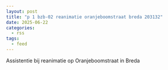 ```yaml
---
layout: post
title: "p 1 bzb-02 reanimatie oranjeboomstraat breda 203132"
date: 2025-06-22
categories: 
  - rss
tags: 
  - feed
---
```


Assistentie bij reanimatie op Oranjeboomstraat in Breda
